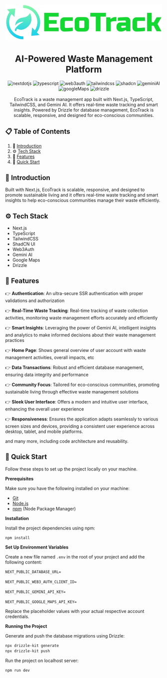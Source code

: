 <div align="center">
  <br />
     <a href="#" target="_blank">
        <img src="public/logo-full.png" alt="EcoTrack">
      </a>
  <br />
  <h1 align="center">AI-Powered Waste Management Platform</h1>
  <div>
    <img src="https://img.shields.io/badge/-Next_JS-black?style=for-the-badge&logoColor=white&logo=nextdotjs&color=000000" alt="nextdotjs" />
    <img src="https://img.shields.io/badge/-TypeScript-black?style=for-the-badge&logoColor=white&logo=typescript&color=3178C6" alt="typescript" />
    <img src="https://img.shields.io/badge/Web3Auth-F16822.svg?style=for-the-badge&logo=Web3Auth&logoColor=white" alt="web3auth" />
    <img src="https://img.shields.io/badge/-Tailwind_CSS-black?style=for-the-badge&logoColor=white&logo=tailwindcss&color=06B6D4" alt="tailwindcss" />
    <img src="https://img.shields.io/badge/shadcn/ui-000000.svg?style=for-the-badge&logo=shadcn/ui&logoColor=white" alt="shadcn" />
    <img src="https://img.shields.io/badge/Google%20Gemini-8E75B2.svg?style=for-the-badge&logo=Google-Gemini&logoColor=white" alt="geminiAI" />
    <img src="https://img.shields.io/badge/Google%20Maps-4285F4.svg?style=for-the-badge&logo=Google-Maps&logoColor=white" alt="googleMaps" />
    <img src="https://img.shields.io/badge/Drizzle-C5F74F.svg?style=for-the-badge&logo=Drizzle&logoColor=black" alt="drizzle" />
  </div>
  <br/>
   <div align="center">
     EcoTrack is a waste management app built with Next.js, TypeScript, TailwindCSS, and Gemini AI. It offers real-time waste tracking and smart insights. Powered by Drizzle for database management, EcoTrack is scalable, responsive, and designed for eco-conscious communities.
    </div>
</div>

## 📋 <a name="table">Table of Contents</a>

1. 🤖 [Introduction](#introduction)
2. ⚙️ [Tech Stack](#tech-stack)
3. 🔋 [Features](#features)
4. 🤸 [Quick Start](#quick-start)

## <a name="introduction">🤖 Introduction</a>

Built with Next.js, EcoTrack is scalable, responsive, and designed to promote sustainable living and it offers real-time waste tracking and smart insights to help eco-conscious communities manage their waste efficiently.

## <a name="tech-stack">⚙️ Tech Stack</a>

- Next.js
- TypeScript
- TailwindCSS
- ShadCN UI
- Web3Auth
- Gemini AI
- Google Maps
- Drizzle

## <a name="features">🔋 Features</a>

👉 **Authentication**: An ultra-secure SSR authentication with proper validations and authorization

👉 **Real-Time Waste Tracking**: Real-time tracking of waste collection activities, monitoring waste management efforts accurately and efficiently

👉 **Smart Insights**: Leveraging the power of Gemini AI, intelligent insights and analytics to make informed decisions about their waste management practices

👉 **Home Page**: Shows general overview of user account with waste management activities, overall impacts, etc

👉 **Data Transactions**: Robust and efficient database management, ensuring data integrity and performance

👉 **Community Focus**: Tailored for eco-conscious communities, promoting sustainable living through effective waste management solutions

👉 **Sleek User Interface**: Offers a modern and intuitive user interface, enhancing the overall user experience

👉 **Responsiveness**: Ensures the application adapts seamlessly to various screen sizes and devices, providing a consistent user experience across desktop, tablet, and mobile platforms.

and many more, including code architecture and reusability.

## <a name="quick-start">🤸 Quick Start</a>

Follow these steps to set up the project locally on your machine.

**Prerequisites**

Make sure you have the following installed on your machine:

- [Git](https://git-scm.com/)
- [Node.js](https://nodejs.org/en)
- [npm](https://www.npmjs.com/) (Node Package Manager)



**Installation**

Install the project dependencies using npm:

```bash
npm install
```

**Set Up Environment Variables**

Create a new file named `.env` in the root of your project and add the following content:

```env
NEXT_PUBLIC_DATABASE_URL=

NEXT_PUBLIC_WEB3_AUTH_CLIENT_ID=

NEXT_PUBLIC_GEMINI_API_KEY=

NEXT_PUBLIC_GOOGLE_MAPS_API_KEY=
```

Replace the placeholder values with your actual respective account credentials.

**Running the Project**

Generate and push the database migrations using Drizzle:

```bash
npx drizzle-kit generate
npx drizzle-kit push
```

Run the project on localhost server:

```bash
npm run dev
```

